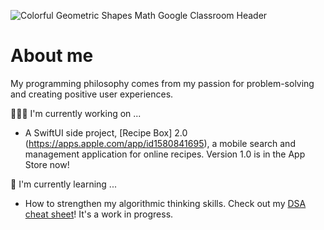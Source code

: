 ![Colorful Geometric Shapes Math Google Classroom Header](https://user-images.githubusercontent.com/52185677/117301505-b3104b80-ae48-11eb-890e-30639c13e7a8.png)

# About me
My programming philosophy comes from my passion for problem-solving and creating positive user experiences.

👩🏾‍💻   I'm currently working on ...
* A SwiftUI side project, [Recipe Box] 2.0 (https://apps.apple.com/app/id1580841695), a mobile search and management application for online recipes. Version 1.0 is in the App Store now!

🌱   I'm currently learning ...

* How to strengthen my algorithmic thinking skills. Check out my [DSA cheat sheet](https://github.com/jocelyn-boyd/code-buddies/blob/main/dsa.md)! It's a work in progress. 
